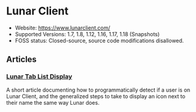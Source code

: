 # Lunar Client
- Website: https://www.lunarclient.com/
- Supported Versions: 1.7, 1.8, 1.12, 1.16, 1.17, 1.18 (Snapshots)
- FOSS status: Closed-source, source code modifications disallowed.

## Articles
### [Lunar Tab List Display](Lunar-Client-Tab-List-Display)
A short article documenting how to programmatically detect if a user is on Lunar Client, and the generalized steps to take to display an icon next to their name the same way Lunar does.